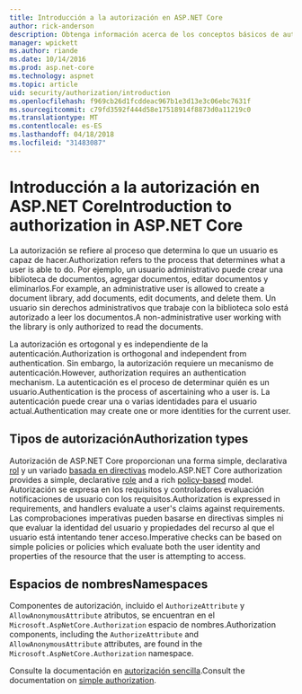 ```yaml
---
title: Introducción a la autorización en ASP.NET Core
author: rick-anderson
description: Obtenga información acerca de los conceptos básicos de autorización y cómo funciona la autorización en aplicaciones de ASP.NET Core.
manager: wpickett
ms.author: riande
ms.date: 10/14/2016
ms.prod: asp.net-core
ms.technology: aspnet
ms.topic: article
uid: security/authorization/introduction
ms.openlocfilehash: f969cb26d1fcddeac967b1e3d13e3c06ebc7631f
ms.sourcegitcommit: c79fd3592f444d58e17518914f8873d0a11219c0
ms.translationtype: MT
ms.contentlocale: es-ES
ms.lasthandoff: 04/18/2018
ms.locfileid: "31483087"
---
```

# <a name="introduction-to-authorization-in-aspnet-core"></a><span data-ttu-id="c26bc-103">Introducción a la autorización en ASP.NET Core</span><span class="sxs-lookup"><span data-stu-id="c26bc-103">Introduction to authorization in ASP.NET Core</span></span>

<a name="security-authorization-introduction"></a>

<span data-ttu-id="c26bc-104">La autorización se refiere al proceso que determina lo que un usuario es capaz de hacer.</span><span class="sxs-lookup"><span data-stu-id="c26bc-104">Authorization refers to the process that determines what a user is able to do.</span></span> <span data-ttu-id="c26bc-105">Por ejemplo, un usuario administrativo puede crear una biblioteca de documentos, agregar documentos, editar documentos y eliminarlos.</span><span class="sxs-lookup"><span data-stu-id="c26bc-105">For example, an administrative user is allowed to create a document library, add documents, edit documents, and delete them.</span></span> <span data-ttu-id="c26bc-106">Un usuario sin derechos administrativos que trabaje con la biblioteca solo está autorizado a leer los documentos.</span><span class="sxs-lookup"><span data-stu-id="c26bc-106">A non-administrative user working with the library is only authorized to read the documents.</span></span>

<span data-ttu-id="c26bc-107">La autorización es ortogonal y es independiente de la autenticación.</span><span class="sxs-lookup"><span data-stu-id="c26bc-107">Authorization is orthogonal and independent from authentication.</span></span> <span data-ttu-id="c26bc-108">Sin embargo, la autorización requiere un mecanismo de autenticación.</span><span class="sxs-lookup"><span data-stu-id="c26bc-108">However, authorization requires an authentication mechanism.</span></span> <span data-ttu-id="c26bc-109">La autenticación es el proceso de determinar quién es un usuario.</span><span class="sxs-lookup"><span data-stu-id="c26bc-109">Authentication is the process of ascertaining who a user is.</span></span> <span data-ttu-id="c26bc-110">La autenticación puede crear una o varias identidades para el usuario actual.</span><span class="sxs-lookup"><span data-stu-id="c26bc-110">Authentication may create one or more identities for the current user.</span></span>

## <a name="authorization-types"></a><span data-ttu-id="c26bc-111">Tipos de autorización</span><span class="sxs-lookup"><span data-stu-id="c26bc-111">Authorization types</span></span>

<span data-ttu-id="c26bc-112">Autorización de ASP.NET Core proporcionan una forma simple, declarativa [rol](xref:security/authorization/roles) y un variado [basada en directivas](xref:security/authorization/policies) modelo.</span><span class="sxs-lookup"><span data-stu-id="c26bc-112">ASP.NET Core authorization provides a simple, declarative [role](xref:security/authorization/roles) and a rich [policy-based](xref:security/authorization/policies) model.</span></span> <span data-ttu-id="c26bc-113">Autorización se expresa en los requisitos y controladores evaluación notificaciones de usuario con los requisitos.</span><span class="sxs-lookup"><span data-stu-id="c26bc-113">Authorization is expressed in requirements, and handlers evaluate a user's claims against requirements.</span></span> <span data-ttu-id="c26bc-114">Las comprobaciones imperativas pueden basarse en directivas simples ni que evaluar la identidad del usuario y propiedades del recurso al que el usuario está intentando tener acceso.</span><span class="sxs-lookup"><span data-stu-id="c26bc-114">Imperative checks can be based on simple policies or policies which evaluate both the user identity and properties of the resource that the user is attempting to access.</span></span>

## <a name="namespaces"></a><span data-ttu-id="c26bc-115">Espacios de nombres</span><span class="sxs-lookup"><span data-stu-id="c26bc-115">Namespaces</span></span>

<span data-ttu-id="c26bc-116">Componentes de autorización, incluido el `AuthorizeAttribute` y `AllowAnonymousAttribute` atributos, se encuentran en el `Microsoft.AspNetCore.Authorization` espacio de nombres.</span><span class="sxs-lookup"><span data-stu-id="c26bc-116">Authorization components, including the `AuthorizeAttribute` and `AllowAnonymousAttribute` attributes, are found in the `Microsoft.AspNetCore.Authorization` namespace.</span></span>

<span data-ttu-id="c26bc-117">Consulte la documentación en [autorización sencilla](xref:security/authorization/simple).</span><span class="sxs-lookup"><span data-stu-id="c26bc-117">Consult the documentation on [simple authorization](xref:security/authorization/simple).</span></span>

